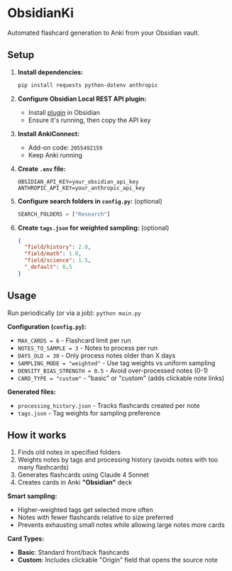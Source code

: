 # ObsidianKi

Automated flashcard generation to Anki from your Obsidian vault.

## Setup

1. **Install dependencies:**
   ```bash
   pip install requests python-dotenv anthropic
   ```

2. **Configure Obsidian Local REST API plugin:**
   - Install [plugin](https://github.com/coddingtonbear/obsidian-local-rest-api) in Obsidian
   - Ensure it's running, then copy the API key

3. **Install AnkiConnect:**
   - Add-on code: `2055492159`
   - Keep Anki running

4. **Create `.env` file:**
   ```
   OBSIDIAN_API_KEY=your_obsidian_api_key
   ANTHROPIC_API_KEY=your_anthropic_api_key
   ```

5. **Configure search folders in `config.py`:** (optional)
   ```python
   SEARCH_FOLDERS = ["Research"]
   ```

6. **Create `tags.json` for weighted sampling:** (optional)
   ```json
   {
     "field/history": 2.0,
     "field/math": 1.0,
     "field/science": 1.5,
     "_default": 0.5
   }
   ```

## Usage

Run periodically (or via a job): `python main.py`

**Configuration (`config.py`):**
- `MAX_CARDS = 6` - Flashcard limit per run
- `NOTES_TO_SAMPLE = 3` - Notes to process per run
- `DAYS_OLD = 30` - Only process notes older than X days
- `SAMPLING_MODE = "weighted"` - Use tag weights vs uniform sampling
- `DENSITY_BIAS_STRENGTH = 0.5` - Avoid over-processed notes (0-1)
- `CARD_TYPE = "custom"` - "basic" or "custom" (adds clickable note links)

**Generated files:**
- `processing_history.json` - Tracks flashcards created per note
- `tags.json` - Tag weights for sampling preference

## How it works

1. Finds old notes in specified folders
2. Weights notes by tags and processing history (avoids notes with too many flashcards)
3. Generates flashcards using Claude 4 Sonnet
4. Creates cards in Anki **"Obsidian"** deck

**Smart sampling:**
- Higher-weighted tags get selected more often
- Notes with fewer flashcards relative to size preferred
- Prevents exhausting small notes while allowing large notes more cards

**Card Types:**
- **Basic**: Standard front/back flashcards
- **Custom**: Includes clickable "Origin" field that opens the source note